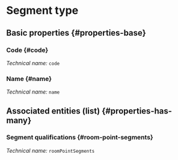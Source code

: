 # Segment type
<!--- THIS FILE IS GENERATED PLEASE DO NOT EDIT IT DIRECTLY --->



<OH code="roomPointSegmentType"/>


## Basic properties {#properties-base}

### Code {#code}



*Technical name:* ```code```
<PH code="roomPointSegmentType:code"/>

### Name {#name}



*Technical name:* ```name```
<PH code="roomPointSegmentType:name"/>




## Associated entities (list) {#properties-has-many}

### Segment qualifications {#room-point-segments}



*Technical name:* ```roomPointSegments```
<PH code="roomPointSegmentType:roomPointSegments"/>




